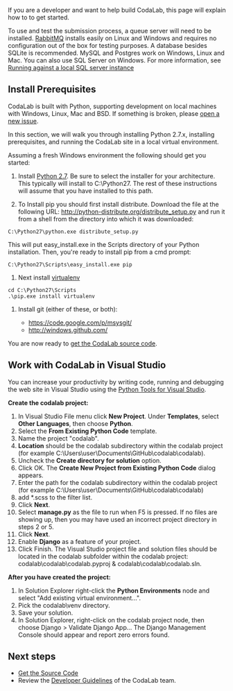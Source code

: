 If you are a developer and want to help build CodaLab, this page will explain how to to get started.

To use and test the submission process, a queue server will need to be installed. [RabbitMQ](http://www.rabbitmq.com/download.html) installs easily on Linux and Windows and requires no configuration out of the box for testing purposes. A database besides SQLite is recommended. MySQL and Postgres work on Windows, Linux and Mac. You can also use SQL Server on Windows. For more information, see [Running against a local SQL server instance](https://github.com/codalab/codalab/wiki/Test:-Running-against-a-local-SQL-server-instance)

## Install Prerequisites

CodaLab is built with Python, supporting development on local machines with Windows, Linux, Mac and BSD. If something is broken, please [open a new issue](https://github.com/codalab/codalab/issues?state=open).

In this section, we will walk you through installing Python 2.7.x, installing prerequisites, and running the CodaLab site in a local virtual environment.

Assuming a fresh Windows environment the following should get you started:

1. Install [Python 2.7](http://www.python.org/getit/). Be sure to select the installer for your architecture. This typically will install to C:\Python27. The rest of these instructions will assume that you have installed to this path.

1. To Install pip you should first install distribute. Download the file at the following URL:
   http://python-distribute.org/distribute_setup.py and run it from a shell from the directory into which it was downloaded:
```
C:\Python27\python.exe distribute_setup.py
```
This will put easy_install.exe in the Scripts directory of your Python installation. Then, you're ready to install pip from a cmd prompt:
```
C:\Python27\Scripts\easy_install.exe pip
```

1. Next install [virtualenv](http://www.virtualenv.org/)
```
cd C:\Python27\Scripts
.\pip.exe install virtualenv
```

1. Install git (either of these, or both):

   * https://code.google.com/p/msysgit/
   * http://windows.github.com/

You are now ready to [get the CodaLab source code](https://github.com/codalab/codalab/wiki/Dev:-Get-the-Source-Code).

## Work with CodaLab in Visual Studio

You can increase your productivity by writing code, running and debugging the web site in Visual Studio using the [Python Tools for Visual Studio](https://pytools.codeplex.com/). 

**Create the codalab project:**

1. In Visual Studio File menu click **New Project**. Under **Templates**, select **Other Languages**, then choose **Python**.
1. Select the **From Existing Python Code** template.
1. Name the project "codalab".
1. **Location** should be the codalab subdirectory within the codalab project (for example C:\Users\user\Documents\GitHub\codalab\codalab).
1. Uncheck the **Create directory for solution** option.
1. Click OK. The **Create New Project from Existing Python Code** dialog appears.
1. Enter the path for the codalab subdirectory within the codalab project (for example C:\Users\user\Documents\GitHub\codalab\codalab)
1. add *.scss to the filter list.
1. Click **Next**.
1. Select **manage.py** as the file to run when F5 is pressed. If no files are showing up, then you may have used an incorrect project directory in steps 2 or 5.
1. Click **Next**.
1. Enable **Django** as a feature of your project.
1. Click Finish. The Visual Studio project file and solution files should be located in the codalab subfolder within the codalab project: codalab\codalab\codalab.pyproj & codalab\codalab\codalab.sln.

**After you have created the project:**

1. In Solution Explorer right-click the **Python Environments** node and select "Add existing virtual environment...".
1. Pick the codalab\venv directory.
1. Save your solution.
1. In Solution Explorer, right-click on the codalab project node, then choose Django > Validate Django App... The Django Management Console should appear and report zero errors found.

## Next steps
- [Get the Source Code](https://github.com/codalab/codalab/wiki/Dev:-Get-the-Source-Code)
- Review the [Developer Guidelines](https://github.com/codalab/codalab/wiki/Dev:-Developer-Guidelines) of the CodaLab team.